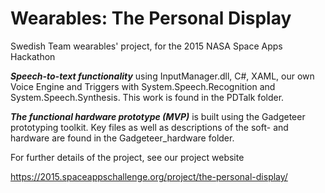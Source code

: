 # Wearables: The Personal Display
Swedish Team wearables' project, for the 2015 NASA Space Apps Hackathon

___Speech-to-text functionality___
using InputManager.dll, C#, XAML, our own Voice Engine and Triggers with System.Speech.Recognition and System.Speech.Synthesis. This work is found in the PDTalk folder.

___The functional hardware prototype (MVP)___
is built using the Gadgeteer prototyping toolkit. Key files as well as descriptions of the soft- and hardware are found in the Gadgeteer_hardware folder.

For further details of the project, see our project website

https://2015.spaceappschallenge.org/project/the-personal-display/
